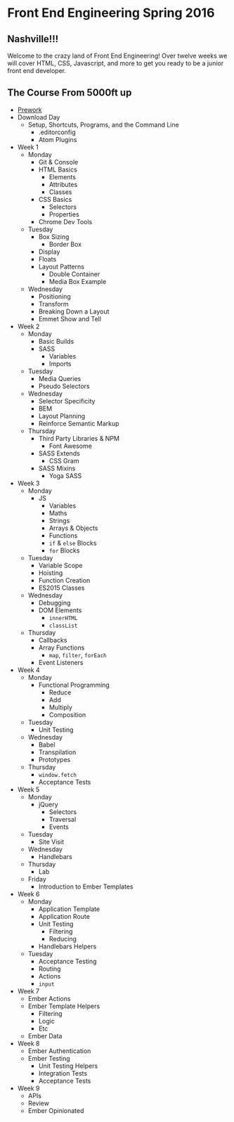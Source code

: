 # Front End Engineering Spring 2016

## Nashville!!!

Welcome to the crazy land of Front End Engineering!
Over twelve weeks we will cover HTML, CSS, Javascript, and more to get you ready to be a junior front end developer.

## The Course From 5000ft up

* [Prework](prework/index.html)
* Download Day
  - Setup, Shortcuts, Programs, and the Command Line
    * .editorconfig
    * Atom Plugins
* Week 1
  - Monday
    * Git & Console
    * HTML Basics
      - Elements
      - Attributes
      - Classes
    * CSS Basics
      - Selectors
      - Properties
    * Chrome Dev Tools
  - Tuesday
    * Box Sizing
      - Border Box
    * Display
    * Floats
    * Layout Patterns
      - Double Container
      - Media Box Example
  - Wednesday
    * Positioning
    * Transform
    * Breaking Down a Layout
    * Emmet Show and Tell
* Week 2
  - Monday
    * Basic Builds
    * SASS
      - Variables
      - Imports
  - Tuesday
    * Media Queries
    * Pseudo Selectors
  - Wednesday
    * Selector Specificity
    * BEM
    * Layout Planning
    * Reinforce Semantic Markup
  - Thursday
    * Third Party Libraries & NPM
      - Font Awesome
    * SASS Extends
      - CSS Gram
    * SASS Mixins
      - Yoga SASS
* Week 3
  - Monday
    * JS
      - Variables
      - Maths
      - Strings
      - Arrays & Objects
      - Functions
      - `if` & `else` Blocks
      - `for` Blocks
  - Tuesday
    * Variable Scope
    * Hoisting
    * Function Creation
    * ES2015 Classes
  - Wednesday
    * Debugging
    * DOM Elements
      - `innerHTML`
      - `classList`
  - Thursday
    * Callbacks
    * Array Functions
      - `map`, `filter`, `forEach`
    * Event Listeners
* Week 4
  - Monday
    * Functional Programming
      - Reduce
      - Add
      - Multiply
      - Composition
  - Tuesday
    * Unit Testing
  - Wednesday
    * Babel
    * Transpilation
    * Prototypes
  - Thursday
    * `window.fetch`
    * Acceptance Tests
* Week 5
  - Monday
    * jQuery
      - Selectors
      - Traversal
      - Events
  - Tuesday
    * Site Visit
  - Wednesday
    * Handlebars
  - Thursday
    * Lab
  - Friday
    * Introduction to Ember Templates
* Week 6
  - Monday
    * Application Template
    * Application Route
    * Unit Testing
      - Filtering
      - Reducing
    * Handlebars Helpers
  - Tuesday
    * Acceptance Testing
    * Routing
    * Actions
    * `input`
* Week 7
  - Ember Actions
  - Ember Template Helpers
    * Filtering
    * Logic
    * Etc
  - Ember Data
* Week 8
  - Ember Authentication
  - Ember Testing
    * Unit Testing Helpers
    + Integration Tests
    + Acceptance Tests
* Week 9
  - APIs
  - Review
  - Ember Opinionated
